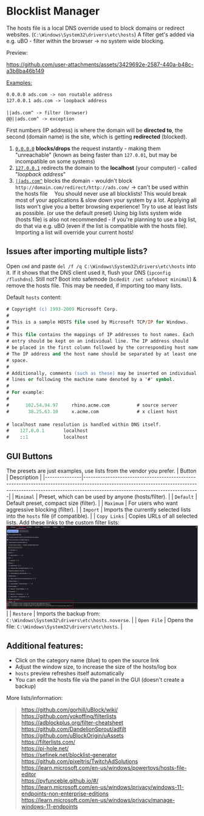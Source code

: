 # Blocklist Manager

The hosts file is a local DNS override used to block domains or redirect websites. (`C:\Windows\System32\drivers\etc\hosts`) A filter get's added via e.g. uBO - filter within the browser -> no system wide blocking.

Preview:

https://github.com/user-attachments/assets/3429692e-2587-440a-b48c-a3b8ba46b149

<ins>Examples:</ins>
```
0.0.0.0 ads.com -> non routable address
127.0.0.1 ads.com -> loopback address

||ads.com^ -> filter (browser)
@@||ads.com^ -> exception
```
First numbers (IP address) is where the domain will be **directed to**, the second (domain name) is the site, which is getting **redirected** (blocked). 

1. [`0.0.0.0`](https://en.wikipedia.org/wiki/0.0.0.0) **blocks/drops** the request instantly - making them "unreachable" (known as being faster than `127.0.01`, but may be incompatible on some systems)
2. [`127.0.0.1`](https://en.wikipedia.org/wiki/localhost) redirects the domain to the **localhost** (your computer) - called "*loopback address*"
3. [`||ads.com^`](https://adblockplus.org/filter-cheatsheet?DE_EXCEPTION=1) blocks the domain - wouldn't block `http://domain.com/redirect/http://ads.com/` -> can't be used within the hosts file
⠀
You should never use all blocklists! This would break most of your applications & slow down your system by a lot. Applying all lists won't give you a better browsing experience! Try to use at least lists as possible. (or use the default preset) Using big lists system wide (hosts file) is also not recommended - if you're planning to use a big list, do that via e.g. uBO (even if the list is compatible with the hosts file). Importing a list will override your current hosts!

## Issues after importing multiple lists?

Open `cmd` and paste `del /f /q C:\Windows\System32\drivers\etc\hosts` into it. If it shows that the DNS client used it, flush your DNS (`ipconfig /flushdns`). Still not? Boot into safemode (`bcdedit /set safeboot minimal`) & remove the hosts file. This may be needed, if importing too many lists.

Default `hosts` content:
```ps
# Copyright (c) 1993-2009 Microsoft Corp.
#
# This is a sample HOSTS file used by Microsoft TCP/IP for Windows.
#
# This file contains the mappings of IP addresses to host names. Each
# entry should be kept on an individual line. The IP address should
# be placed in the first column followed by the corresponding host name.
# The IP address and the host name should be separated by at least one
# space.
#
# Additionally, comments (such as these) may be inserted on individual
# lines or following the machine name denoted by a '#' symbol.
#
# For example:
#
#      102.54.94.97     rhino.acme.com          # source server
#       38.25.63.10     x.acme.com              # x client host

# localhost name resolution is handled within DNS itself.
#    127.0.0.1       localhost
#    ::1             localhost
```

## GUI Buttons
The presets are just examples, use lists from the vendor you prefer.
| Button        | Description                                                                                                                                                                                               |
|---------------|-----------------------------------------------------------------------------------------------------------------------------------------------------------------------------------------------------------|
| `Minimal`     | Preset, which can be used by anyone (hosts/filter).                                                                                                                                                       |
| `Default`     | Default preset, compact size (filter).                                                                                                                                                                    |
| `Maximum`     | For users who want aggressive blocking (filter).                                                                                                                                                          |
| `Import`      | Imports the currently selected lists into the `hosts` file (if compatible).                                                                                                                               |
| `Copy Links`  | Copies URLs of all selected lists. Add these links to the custom filter lists:<br>![ubolinks](https://github.com/5Noxi/Blocklist-Modification/blob/main/ubolinks.png?raw=true)       |
| `Restore`     | Imports the backup from: `C:\Windows\System32\drivers\etc\hosts.noverse`.                                                                                                                                 |
| `Open File`   | Opens the file: `C:\Windows\System32\drivers\etc\hosts`.                                                                                                                                                   |

## Additional features:
- Click on the category name (blue) to open the source link
- Adjust the window size, to increase the size of the hosts/log box
- `hosts` preview refreshes itself automatically
- You can edit the hosts file via the panel in the GUI (doesn't create a backup)

More lists/information:</ins>
> https://github.com/gorhill/uBlock/wiki/  
> https://github.com/yokoffing/filterlists  
> https://adblockplus.org/filter-cheatsheet  
> https://github.com/DandelionSprout/adfilt  
> https://github.com/uBlockOrigin/uAssets  
> https://filterlists.com/  
> https://pi-hole.net/  
> https://sefinek.net/blocklist-generator  
> https://github.com/pixeltris/TwitchAdSolutions  
> https://learn.microsoft.com/en-us/windows/powertoys/hosts-file-editor  
> https://pyfunceble.github.io/#/  
> https://learn.microsoft.com/en-us/windows/privacy/windows-11-endpoints-non-enterprise-editions  
> https://learn.microsoft.com/en-us/windows/privacy/manage-windows-11-endpoints  
